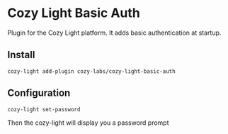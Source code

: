 # Cozy Light Basic Auth

Plugin for the Cozy Light platform. It adds basic authentication at startup.

## Install

    cozy-light add-plugin cozy-labs/cozy-light-basic-auth

## Configuration

    cozy-light set-password

Then the cozy-light will display you a password prompt
